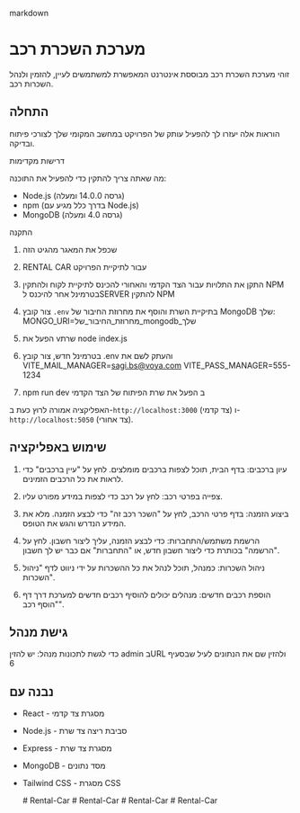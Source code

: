 markdown
# מערכת השכרת רכב

זוהי מערכת השכרת רכב מבוססת אינטרנט המאפשרת למשתמשים לעיין, להזמין ולנהל השכרות רכב.

## התחלה

הוראות אלה יעזרו לך להפעיל עותק של הפרויקט במחשב המקומי שלך לצורכי פיתוח ובדיקה.

דרישות מקדימות

מה שאתה צריך להתקין כדי להפעיל את התוכנה:

- Node.js (גרסה 14.0.0 ומעלה)
- npm (בדרך כלל מגיע עם Node.js)
- MongoDB (גרסה 4.0 ומעלה)

התקנה

1.  שכפל את המאגר מהגיט הזה
 
2. RENTAL CAR עבור לתיקיית הפרויקט

 
3. התקן את התלויות עבור הצד הקדמי והאחורי
    להכינס לתיקיית לקוח ולהתקין NPM
    בטרמינל אחר להיכנס לSERVER להתקין NPM 

 
4. צור קובץ `.env` בתיקיית השרת והוסף את מחרוזת החיבור של MongoDB שלך:
   MONGO_URI=מחרוזת_החיבור_של_mongodb_שלך

5. הפעל את vשרת  node index.js
   
6. בטרמינל חדש, צור קובץ .env והעתק לשם את 
VITE_MAIL_MANAGER=sagi.bs@voya.com
VITE_PASS_MANAGER=555-1234

7. npm run dev ב הפעל את שרת הפיתוח של הצד הקדמי

 
האפליקציה אמורה לרוץ כעת ב-`http://localhost:3000` (צד קדמי) ו-`http://localhost:5050` (צד אחורי).

## שימוש באפליקציה

1. עיון ברכבים: בדף הבית, תוכל לצפות ברכבים מומלצים. לחץ על "עיין ברכבים" כדי לראות את כל הרכבים הזמינים.

2. צפייה בפרטי רכב: לחץ על רכב כדי לצפות במידע מפורט עליו.

3. ביצוע הזמנה: בדף פרטי הרכב, לחץ על "השכר רכב זה" כדי לבצע הזמנה. מלא את המידע הנדרש והגש את הטופס.

4. הרשמת משתמש/התחברות: כדי לבצע הזמנה, עליך ליצור חשבון. לחץ על "הרשמה" בכותרת כדי ליצור חשבון חדש, או "התחברות" אם כבר יש לך חשבון.

5. ניהול השכרות: כמנהל, תוכל לנהל את כל ההשכרות על ידי ניווט לדף "ניהול השכרות".

6. הוספת רכבים חדשים: מנהלים יכולים להוסיף רכבים חדשים למערכת דרך דף "הוסף רכב".

## גישת מנהל

כדי לגשת לתכונות מנהל:
 יש להזין admin בURL ולהזין שם את הנתונים לעיל שבסעיף 6 


## נבנה עם

- React - מסגרת צד קדמי
- Node.js - סביבת ריצה צד שרת
- Express - מסגרת צד שרת
- MongoDB - מסד נתונים
- Tailwind CSS - מסגרת CSS


 
   #   R e n t a l - C a r  
 #   R e n t a l - C a r  
 #   R e n t a l - C a r  
 #   R e n t a l - C a r  
 
